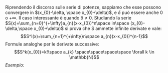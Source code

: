 Riprendendo il discorso sulle serie di potenze, sappiamo che esse possono convergere in $(x_{0}-\delta, \space x_{0}+\delta)$, e $\delta$ può essere anche 0 o $+\infty$. Il caso interessante è quando $\delta\ne{0}$. Studiando la serie $S(x)=\sum_{n=0}^{+\infty}a_{n}(x-x_{0})^n\space in\space (x_{0}-\delta,\space x_{0}+\delta)$ si prova che S ammette infinite derivate e vale:
$$S^I(x)=\sum_{n=1}^{+\infty}n\space a_{n}(x-x_{0})^{n-1}$$
Formule analoghe per le derivate successive: $$S^k(x_{0})=k!\space a_{k} \space\space\space\space \forall k \in \mathbb{N}$$
*Esempio:*